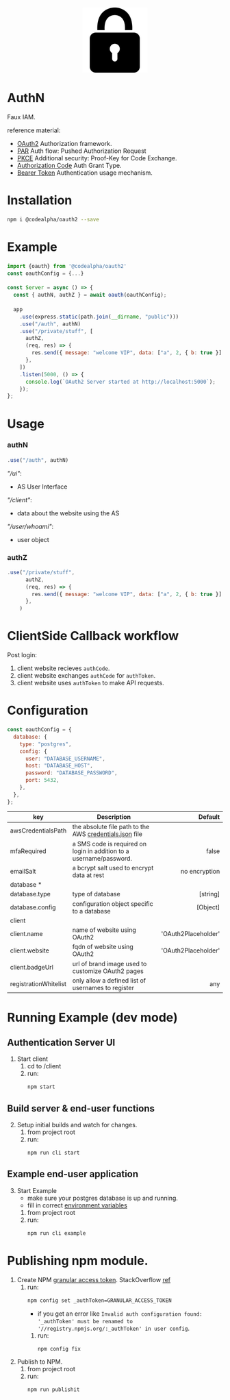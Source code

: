 <p style="text-align:center">
  <img src="https://raw.githubusercontent.com/reggieroby/authN/main/client/public/authLogo.png" alt="AuthN Logo">
</p>

# AuthN

Faux IAM.

reference material:
  - [OAuth2](https://tools.ietf.org/html/rfc6749) Authorization framework.
  - [PAR](https://www.rfc-editor.org/rfc/rfc9126) Auth flow: Pushed Authorization Request
  - [PKCE](https://www.rfc-editor.org/rfc/rfc7636) Additional security: Proof-Key for Code Exchange.
  - [Authorization Code](https://oauth.net/2/grant-types/authorization-code/) Auth Grant Type.
  - [Bearer Token](https://oauth.net/2/bearer-tokens/) Authentication usage mechanism.

# Installation
```bash
npm i @codealpha/oauth2 --save
```

# Example
```js
import {oauth} from '@codealpha/oauth2'
const oauthConfig = {...}

const Server = async () => {
  const { authN, authZ } = await oauth(oauthConfig);

  app
    .use(express.static(path.join(__dirname, "public")))
    .use("/auth", authN)
    .use("/private/stuff", [
      authZ,
      (req, res) => {
        res.send({ message: "welcome VIP", data: ["a", 2, { b: true }] });
      },
    ])
    .listen(5000, () => {
      console.log(`OAuth2 Server started at http://localhost:5000`);
    });
};
```

# Usage

### authN
```js
.use("/auth", authN)
```

_"/ui"_: 
  - AS User Interface

_"/client"_:
  - data about the website using the AS

_"/user/whoami"_:
  - user object

### authZ
```js
.use("/private/stuff",
      authZ,
      (req, res) => {
        res.send({ message: "welcome VIP", data: ["a", 2, { b: true }] });
      },
    )
```

# ClientSide Callback workflow
Post login:
1) client website recieves `authCode`.
2) client website exchanges `authCode` for `authToken`.
3) client website uses `authToken` to make API requests.


# Configuration

```js
const oauthConfig = {
  database: {
    type: "postgres",
    config: {
      user: "DATABASE_USERNAME",
      host: "DATABASE_HOST",
      password: "DATABASE_PASSWORD",
      port: 5432,
    },
  },
};
```
| key        | Description           | Default  |
| ------------- |-----------| -----:|
| awsCredentialsPath      | the absolute file path to the AWS [credentials.json](https://docs.aws.amazon.com/sdk-for-javascript/v2/developer-guide/loading-node-credentials-json-file.html) file |  |
| mfaRequired     | a SMS code is required on login in addition to a username/password.     |   false |
| emailSalt | a bcrypt salt used to encrypt data at rest      |    no encryption |
| database * |  |  |
| database.type | type of database | [string] |
| database.config | configuration object specific to a database | [Object] |
| client |  |  |
| client.name | name of website using OAuth2 | 'OAuth2Placeholder' |
| client.website | fqdn of website using OAuth2 | 'OAuth2Placeholder' |
| client.badgeUrl | url of brand image used to customize OAuth2 pages |  |
|registrationWhitelist | only allow a defined list of usernames to register | any |

# Running Example (dev mode)
## Authentication Server UI
1) Start client
    1) cd to /client
    2) run:
        ```bash
        npm start
        ```
## Build server & end-user functions
2) Setup initial builds and watch for changes.
    1) from project root
    2) run:
        ```bash
        npm run cli start
        ```
## Example end-user application
3) Start Example
    - make sure your postgres database is up and running.
    - fill in correct [environment variables](example/config.js)
    1) from project root
    2) run: 
        ```bash
        npm run cli example
        ```

# Publishing npm module.
1) Create NPM [granular access token](https://www.npmjs.com/settings/catech/tokens/granular-access-tokens/new).
StackOverflow [ref](https://stackoverflow.com/questions/65851190/how-do-i-publish-a-package-to-npm-using-an-api-key)
    1) run:
        ```bash
        npm config set _authToken=GRANULAR_ACCESS_TOKEN
        ```
        * if you get an error like `Invalid auth configuration found: '_authToken' must be renamed to '//registry.npmjs.org/:_authToken' in user config`.
        1) run:
            ```bash
            npm config fix
            ```
2) Publish to NPM.
    1) from project root
    2) run:
        ```bash
        npm run publishit
        ```
